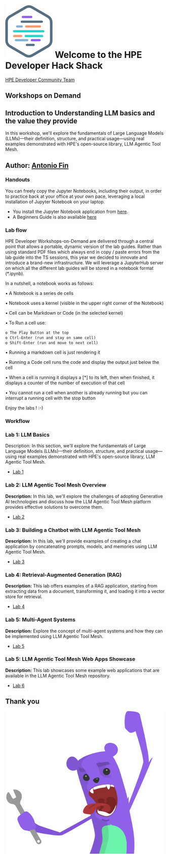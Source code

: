 # ![HPEDEVlogo](Pictures/hpe-dev-logo.png) Welcome to the HPE Developer Hack Shack

[HPE Developer Community Team](https://hpedev.io)

<!--
<p align="center">
  <img src="Pictures/hackshackdisco.png" alt="hackshackdisco">
</p>
-->

## Workshops on Demand

## Introduction to Understanding LLM basics and the value they provide

In this workshop, we'll explore the fundamentals of Large Language Models (LLMs)—their definition, structure, and practical usage—using real examples demonstrated with HPE's open-source library, LLM Agentic Tool Mesh.

## Author: [Antonio Fin](mailto:antonio.fin@hpe.com)

### Handouts

You can freely copy the Jupyter Notebooks, including their output, in order to practice back at your office at your own pace, leveraging a local installation of Jupyter Notebook on your laptop.

- You install the Jupyter Notebook application from [here](https://jupyter.org/install).
- A Beginners Guide is also available [here](https://jupyter-notebook-beginner-guide.readthedocs.io/en/latest/what_is_jupyter.html)

### Lab flow

HPE Developer Workshops-on-Demand are delivered through a central point that allows a portable, dynamic version of the lab guides. Rather than using standard PDF files which always end in copy / paste errors from the lab guide into the TS sessions, this year we decided to innovate and introduce a brand-new infrastructure. We will leverage a JupyterHub server on which all the different lab guides will be stored in a notebook format (*.ipynb).

In a nutshell, a notebook works as follows:

• A Notebook is a series de cells

• Notebook uses a kernel (visible in the upper right corner of the Notebook)

• Cell can be Markdown or Code (in the selected kernel)

• To Run a cell use:

    o The Play Button at the top
    o Ctrl-Enter (run and stay on same cell)
    o Shift-Enter (run and move to next cell)
    
• Running a markdown cell is just rendering it

• Running a Code cell runs the code and display the output just below the cell

• When a cell is running it displays a [*] to its left, then when finished, it displays a counter of the number of execution of that cell

• You cannot run a cell when another is already running but you can interrupt a running cell with the stop button

Enjoy the labs ! :-)

### Workflow

### Lab 1: LLM Basics

Description: In this section, we'll explore the fundamentals of Large Language Models (LLMs)—their definition, structure, and practical usage—using real examples demonstrated with HPE's open-source library, LLM Agentic Tool Mesh.

- [Lab 1](1-WKSHP-LLM_Basics.ipynb)

### Lab 2: LLM Agentic Tool Mesh Overview

**Description:** In this lab, we'll explore the challenges of adopting Generative AI technologies and discuss how the LLM Agentic Tool Mesh platform provides effective solutions to overcome them.

- [Lab 2](2-WKSHP-LLMesh_Overview.ipynb)

### Lab 3: Building a Chatbot with LLM Agentic Tool Mesh

**Description:** In this lab, we'll provide examples of creating a chat application by concatenating prompts, models, and memories using LLM Agentic Tool Mesh.

- [Lab 3](3-WKSHP-LLM_Chat.ipynb)

### Lab 4: Retrieval-Augmented Generation (RAG)

**Description:** This lab offers examples of a RAG application, starting from extracting data from a document, transforming it, and loading it into a vector store for retrieval.

- [Lab 4](4-WKSHP-LLM_RAG.ipynb)

### Lab 5: Multi-Agent Systems

**Description:** Explore the concept of multi-agent systems and how they can be implemented using LLM Agentic Tool Mesh.

- [Lab 5](5-WKSHP-LLM_Agents.ipynb)

### Lab 5: LLM Agentic Tool Mesh Web Apps Showcase

**Description:** This lab showcases some example web applications that are available in the LLM Agentic Tool Mesh repository.

- [Lab 6](6-WKSHP-LLM_WebApps.ipynb)

## Thank you

![grommet.JPG](Pictures/grommet.JPG)
